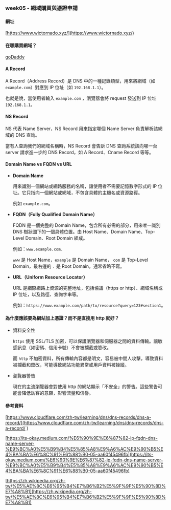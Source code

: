 ### week05 - 網域購買與憑證申請
#### 網址
[https://www.wictornado.xyz/](https://www.wictornado.xyz/)
#### 在哪購買網域？
 [goDaddy](https://tw.godaddy.com/) 

#### A Record
A Record（Address Record）是 DNS 中的一種記錄類型，用來將網域（如 `example.com`）對應到 IP 位址（如 `192.168.1.1`）。

也就是說，當使用者輸入 `example.com` ，瀏覽器會將 request 發送到 IP 位址 `192.168.1.1`。
#### NS Record
NS 代表 Name Server，NS Record 用來指定哪個 Name Server 負責解析該網域的 DNS 查詢。

當有人查詢我們的網域名稱時，NS Record 會告訴 DNS 查詢系統該向哪一台 server 請求進一步的 DNS Record，如 A Record、Cname Record 等等。
#### Domain Name vs FQDN vs URL
- **Domain Name** 

    用來識別一個網站或網路服務的名稱，讓使用者不需要記憶數字形式的 IP 位址。它只指向一個網站或網域，不包含具體的主機名或資源路徑。

    例如 `example.com`。

- **FQDN（Fully Qualified Domain Name）** 

    FQDN 是一個完整的 Domain Name，包含所有必需的部分，用來唯一識別 DNS 樹狀圖下的一個具體位置。由 Host Name、Domain Name、Top-Level Domain、Root Domain 組成。

    例如：`www.example.com.`

    `www` 是 Host Name，`example` 是 Domain Name， `com` 是 Top-Level Domain，最右邊的 `.` 是 Root Domain，通常省略不寫。


- **URL（Uniform Resource Locator）**

     URL 是網際網路上資源的完整地址，包括協議（https or http）、網域名稱或 IP 位址，以及路徑、查詢字串等。

    例如：`https://www.example.com/path/to/resource?query=123#section1`。

#### 為什麼應該要為網站加上憑證？而不是直接用 http 就好？

 - 資料安全性

    `https` 使用 SSL/TLS 加密，可以保護瀏覽器和伺服器之間的資料傳輸。讓敏感訊息（如密碼、信用卡號）不會被攔截或篡改。
    
    而 `http` 不加密資料，所有傳輸內容都是明文，容易被中間人攻擊，導致資料被攔截和竄改，可能導致網站功能異常或用戶資料被操縱。
 - 瀏覽器警告

    現在的主流瀏覽器會對使用 http 的網站顯示「不安全」的警告。這些警告可能會降低訪客的意願，影響流量和信譽。

#### 參考資料
[https://www.cloudflare.com/zh-tw/learning/dns/dns-records/dns-a-record/](https://www.cloudflare.com/zh-tw/learning/dns/dns-records/dns-a-record/
)

[https://its-okay.medium.com/%E6%90%9E%E6%87%82-ip-fqdn-dns-name-server-%E9%BC%A0%E5%B9%B4%E5%85%A8%E9%A6%AC%E9%90%B5%E4%BA%BA%E6%8C%91%E6%88%B0-05-aa60f45496fb](https://its-okay.medium.com/%E6%90%9E%E6%87%82-ip-fqdn-dns-name-server-%E9%BC%A0%E5%B9%B4%E5%85%A8%E9%A6%AC%E9%90%B5%E4%BA%BA%E6%8C%91%E6%88%B0-05-aa60f45496fb)

[https://zh.wikipedia.org/zh-tw/%E5%AE%8C%E6%95%B4%E7%B6%B2%E5%9F%9F%E5%90%8D%E7%A8%B1](https://zh.wikipedia.org/zh-tw/%E5%AE%8C%E6%95%B4%E7%B6%B2%E5%9F%9F%E5%90%8D%E7%A8%B1)